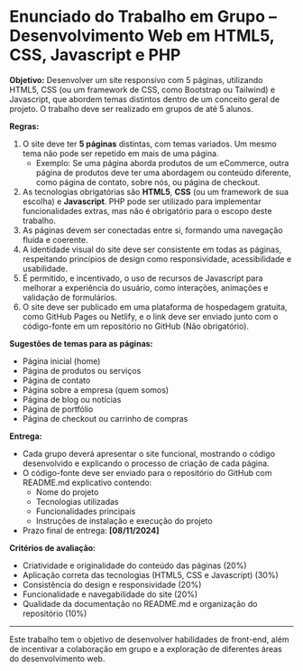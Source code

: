# Enunciado do Trabalho em Grupo – Desenvolvimento Web em HTML5, CSS, Javascript e PHP

**Objetivo:**
Desenvolver um site responsivo com 5 páginas, utilizando HTML5, CSS (ou um framework de CSS, como Bootstrap ou Tailwind) e Javascript, que abordem temas distintos dentro de um conceito geral de projeto. O trabalho deve ser realizado em grupos de até 5 alunos.

**Regras:**

1. O site deve ter **5 páginas** distintas, com temas variados. Um mesmo tema não pode ser repetido em mais de uma página.
   - Exemplo: Se uma página aborda produtos de um eCommerce, outra página de produtos deve ter uma abordagem ou conteúdo diferente, como página de contato, sobre nós, ou página de checkout.
2. As tecnologias obrigatórias são **HTML5**, **CSS** (ou um framework de sua escolha) e **Javascript**. PHP pode ser utilizado para implementar funcionalidades extras, mas não é obrigatório para o escopo deste trabalho.
3. As páginas devem ser conectadas entre si, formando uma navegação fluida e coerente.
4. A identidade visual do site deve ser consistente em todas as páginas, respeitando princípios de design como responsividade, acessibilidade e usabilidade.
5. É permitido, e incentivado, o uso de recursos de Javascript para melhorar a experiência do usuário, como interações, animações e validação de formulários.
6. O site deve ser publicado em uma plataforma de hospedagem gratuita, como GitHub Pages ou Netlify, e o link deve ser enviado junto com o código-fonte em um repositório no GitHub (Não obrigatório).

**Sugestões de temas para as páginas:**

- Página inicial (home)
- Página de produtos ou serviços
- Página de contato
- Página sobre a empresa (quem somos)
- Página de blog ou notícias
- Página de portfólio
- Página de checkout ou carrinho de compras

**Entrega:**

- Cada grupo deverá apresentar o site funcional, mostrando o código desenvolvido e explicando o processo de criação de cada página.
- O código-fonte deve ser enviado para o repositório do GitHub com README.md explicativo contendo:
  - Nome do projeto
  - Tecnologias utilizadas
  - Funcionalidades principais
  - Instruções de instalação e execução do projeto
- Prazo final de entrega: **[08/11/2024]**

**Critérios de avaliação:**

- Criatividade e originalidade do conteúdo das páginas (20%)
- Aplicação correta das tecnologias (HTML5, CSS e Javascript) (30%)
- Consistência do design e responsividade (20%)
- Funcionalidade e navegabilidade do site (20%)
- Qualidade da documentação no README.md e organização do repositório (10%)

---

Este trabalho tem o objetivo de desenvolver habilidades de front-end, além de incentivar a colaboração em grupo e a exploração de diferentes áreas do desenvolvimento web.
